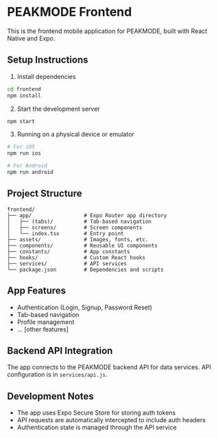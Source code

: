 # PEAKMODE Frontend

This is the frontend mobile application for PEAKMODE, built with React Native and Expo.

## Setup Instructions

1. Install dependencies
```bash
cd frontend
npm install
```

2. Start the development server
```bash
npm start
```

3. Running on a physical device or emulator
```bash
# For iOS
npm run ios

# For Android
npm run android
```

## Project Structure

```
frontend/
├── app/                 # Expo Router app directory
│   ├── (tabs)/          # Tab-based navigation
│   ├── screens/         # Screen components
│   └── index.tsx        # Entry point
├── assets/              # Images, fonts, etc.
├── components/          # Reusable UI components
├── constants/           # App constants
├── hooks/               # Custom React hooks
├── services/            # API services
└── package.json         # Dependencies and scripts
```

## App Features

- Authentication (Login, Signup, Password Reset)
- Tab-based navigation
- Profile management
- ... [other features]

## Backend API Integration

The app connects to the PEAKMODE backend API for data services. API configuration is in `services/api.js`.

## Development Notes

- The app uses Expo Secure Store for storing auth tokens
- API requests are automatically intercepted to include auth headers
- Authentication state is managed through the API service 